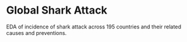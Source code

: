 # Global Shark Attack
EDA of incidence of shark attack across 195 countries and their related causes and preventions.

